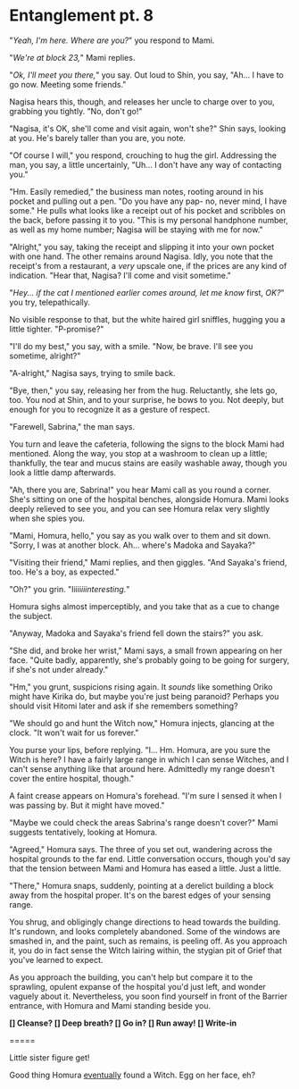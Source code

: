 # Entanglement pt. 8

"*Yeah, I'm here. Where are you?*" you respond to Mami.

"*We're at block 23,*" Mami replies.

"*Ok, I'll meet you there,*" you say. Out loud to Shin, you say, "Ah... I have to go now. Meeting some friends."

Nagisa hears this, though, and releases her uncle to charge over to you, grabbing you tightly. "No, don't go!"

"Nagisa, it's OK, she'll come and visit again, won't she?" Shin says, looking at you. He's barely taller than you are, you note.

"Of course I will," you respond, crouching to hug the girl. Addressing the man, you say, a little uncertainly, "Uh... I don't have any way of contacting you."

"Hm. Easily remedied," the business man notes, rooting around in his pocket and pulling out a pen. "Do you have any pap- no, never mind, I have some." He pulls what looks like a receipt out of his pocket and scribbles on the back, before passing it to you. "This is my personal handphone number, as well as my home number; Nagisa will be staying with me for now."

"Alright," you say, taking the receipt and slipping it into your own pocket with one hand. The other remains around Nagisa. Idly, you note that the receipt's from a restaurant, a *very* upscale one, if the prices are any kind of indication. "Hear that, Nagisa? I'll come and visit sometime."

"*Hey... if the cat I mentioned earlier comes around, let me know* first, *OK?*" you try, telepathically.

No visible response to that, but the white haired girl sniffles, hugging you a little tighter. "P-promise?"

"I'll do my best," you say, with a smile. "Now, be brave. I'll see you sometime, alright?"

"A-alright," Nagisa says, trying to smile back.

"Bye, then," you say, releasing her from the hug. Reluctantly, she lets go, too. You nod at Shin, and to your surprise, he bows to you. Not deeply, but enough for you to recognize it as a gesture of respect.

"Farewell, Sabrina," the man says.

You turn and leave the cafeteria, following the signs to the block Mami had mentioned. Along the way, you stop at a washroom to clean up a little; thankfully, the tear and mucus stains are easily washable away, though you look a little damp afterwards.

"Ah, there you are, Sabrina!" you hear Mami call as you round a corner. She's sitting on one of the hospital benches, alongside Homura. Mami looks deeply relieved to see you, and you can see Homura relax very slightly when she spies you.

"Mami, Homura, hello," you say as you walk over to them and sit down. "Sorry, I was at another block. Ah... where's Madoka and Sayaka?"

"Visiting their friend," Mami replies, and then giggles. "And Sayaka's friend, too. He's a boy, as expected."

"Oh?" you grin. "Iiiii*iiinteresting.*"

Homura sighs almost imperceptibly, and you take that as a cue to change the subject.

"Anyway, Madoka and Sayaka's friend fell down the stairs?" you ask.

"She did, and broke her wrist," Mami says, a small frown appearing on her face. "Quite badly, apparently, she's probably going to be going for surgery, if she's not under already."

"Hm," you grunt, suspicions rising again. It *sounds* like something Oriko might have Kirika do, but maybe you're just being paranoid? Perhaps you should visit Hitomi later and ask if she remembers something?

"We should go and hunt the Witch now," Homura injects, glancing at the clock. "It won't wait for us forever."

You purse your lips, before replying. "I... Hm. Homura, are you sure the Witch is here? I have a fairly large range in which I can sense Witches, and I can't sense anything like that around here. Admittedly my range doesn't cover the entire hospital, though."

A faint crease appears on Homura's forehead. "I'm sure I sensed it when I was passing by. But it might have moved."

"Maybe we could check the areas Sabrina's range doesn't cover?" Mami suggests tentatively, looking at Homura.

"Agreed," Homura says. The three of you set out, wandering across the hospital grounds to the far end. Little conversation occurs, though you'd say that the tension between Mami and Homura has eased a little. Just a little.

"There," Homura snaps, suddenly, pointing at a derelict building a block away from the hospital proper. It's on the barest edges of your sensing range.

You shrug, and obligingly change directions to head towards the building. It's rundown, and looks completely abandoned. Some of the windows are smashed in, and the paint, such as remains, is peeling off. As you approach it, you do in fact sense the Witch lairing within, the stygian pit of Grief that you've learned to expect.

As you approach the building, you can't help but compare it to the sprawling, opulent expanse of the hospital you'd just left, and wonder vaguely about it. Nevertheless, you soon find yourself in front of the Barrier entrance, with Homura and Mami standing beside you.

**\[] Cleanse?
\[] Deep breath?
\[] Go in?
\[] Run away!
\[] Write-in**

\=====​

Little sister figure get!

Good thing Homura [eventually](http://rolz.org/embed?7862648) found a Witch. Egg on her face, eh?

